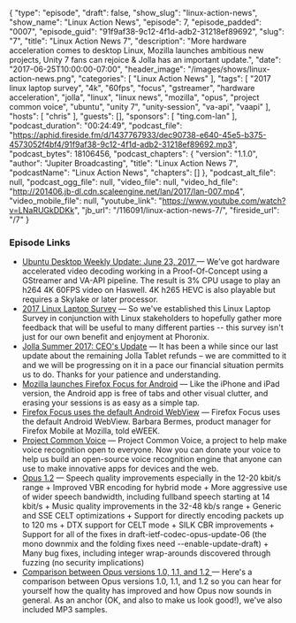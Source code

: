 {
  "type": "episode",
  "draft": false,
  "show_slug": "linux-action-news",
  "show_name": "Linux Action News",
  "episode": 7,
  "episode_padded": "0007",
  "episode_guid": "91f9af38-9c12-4f1d-adb2-31218ef89692",
  "slug": "7",
  "title": "Linux Action News 7",
  "description": "More hardware acceleration comes to desktop Linux, Mozilla launches ambitious new projects, Unity 7 fans can rejoice & Jolla has an important update.",
  "date": "2017-06-25T10:00:00-07:00",
  "header_image": "/images/shows/linux-action-news.png",
  "categories": [
    "Linux Action News"
  ],
  "tags": [
    "2017 linux laptop survey",
    "4k",
    "60fps",
    "focus",
    "gstreamer",
    "hardware acceleration",
    "jolla",
    "linux",
    "linux news",
    "mozilla",
    "opus",
    "project common voice",
    "ubuntu",
    "unity 7",
    "unity-session",
    "va-api",
    "vaapi"
  ],
  "hosts": [
    "chris"
  ],
  "guests": [],
  "sponsors": [
    "ting.com-lan"
  ],
  "podcast_duration": "00:24:49",
  "podcast_file": "https://aphid.fireside.fm/d/1437767933/dec90738-e640-45e5-b375-4573052f4bf4/91f9af38-9c12-4f1d-adb2-31218ef89692.mp3",
  "podcast_bytes": 18106456,
  "podcast_chapters": {
    "version": "1.1.0",
    "author": "Jupiter Broadcasting",
    "title": "Linux Action News 7",
    "podcastName": "Linux Action News",
    "chapters": []
  },
  "podcast_alt_file": null,
  "podcast_ogg_file": null,
  "video_file": null,
  "video_hd_file": "http://201406.jb-dl.cdn.scaleengine.net/lan/2017/lan-007.mp4",
  "video_mobile_file": null,
  "youtube_link": "https://www.youtube.com/watch?v=LNaRUGkDDKk",
  "jb_url": "/116091/linux-action-news-7/",
  "fireside_url": "/7"
}


### Episode Links

  * [Ubuntu Desktop Weekly Update: June 23, 2017 ](https://insights.ubuntu.com/2017/06/23/ubuntu-desktop-weekly-update-june-23-2017/ "Ubuntu Desktop Weekly Update: June 23, 2017 ") — We’ve got hardware accelerated video decoding working in a Proof-Of-Concept using a GStreamer and VA-API pipeline. The result is 3% CPU usage to play an h264 4K 60FPS video on Haswell. 4K h265 HEVC is also playable but requires a Skylake or later processor. 
  * [2017 Linux Laptop Survey](http://www.phoronix.com/scan.php?page=news_item&px=2017-Linux-Laptop-Survey "2017 Linux Laptop Survey") — So we've established this Linux Laptop Survey in conjunction with Linux stakeholders to hopefully gather more feedback that will be useful to many different parties -- this survey isn't just for our own benefit and enjoyment at Phoronix. 
  * [Jolla Summer 2017: CEO's Update](https://blog.jolla.com/summer-2017-ceo-update/ "Jolla Summer 2017: CEO's Update") — It has been a while since our last update about the remaining Jolla Tablet refunds – we are committed to it and we will be progressing on it in a pace our financial situation permits us to do. Thanks for your patience and understanding.
  * [Mozilla launches Firefox Focus for Android](https://blog.mozilla.org/blog/2017/06/20/firefox-focus-new-to-android-blocks-annoying-ads-and-protects-your-privacy/ "Mozilla launches Firefox Focus for Android") — Like the iPhone and iPad version, the Android app is free of tabs and other visual clutter, and erasing your sessions is as easy as a simple tap. 
  * [Firefox Focus uses the default Android WebView](http://www.eweek.com/enterprise-apps/mozilla-brings-firefox-focus-to-android-to-improve-privacy "Firefox Focus uses the default Android WebView") — Firefox Focus uses the default Android WebView. Barbara Bermes, product manager for Firefox Mobile at Mozilla, told eWEEK. 
  * [Project Common Voice](https://voice.mozilla.org/ "Project Common Voice") — Project Common Voice, a project to help make voice recognition open to everyone. Now you can donate your voice to help us build an open-source voice recognition engine that anyone can use to make innovative apps for devices and the web.
  * [Opus 1.2](http://opus-codec.org/release/stable/2017/06/20/libopus-1_2.html "Opus 1.2") — Speech quality improvements especially in the 12-20 kbit/s range \+ Improved VBR encoding for hybrid mode \+ More aggressive use of wider speech bandwidth, including fullband speech starting at 14 kbit/s \+ Music quality improvements in the 32-48 kb/s range \+ Generic and SSE CELT optimizations \+ Support for directly encoding packets up to 120 ms \+ DTX support for CELT mode \+ SILK CBR improvements \+ Support for all of the fixes in draft-ietf-codec-opus-update-06 (the mono downmix and the folding fixes need --enable-update-draft) \+ Many bug fixes, including integer wrap-arounds discovered through fuzzing (no security implications)
  * [Comparison between Opus versions 1.0, 1.1, and 1.2 ](https://people.xiph.org/~jm/opus/opus-1.2/ "Comparison between Opus versions 1.0, 1.1, and 1.2 ") — Here's a comparison between Opus versions 1.0, 1.1, and 1.2 so you can hear for yourself how the quality has improved and how Opus now sounds in general. As an anchor (OK, and also to make us look good!), we've also included MP3 samples.


